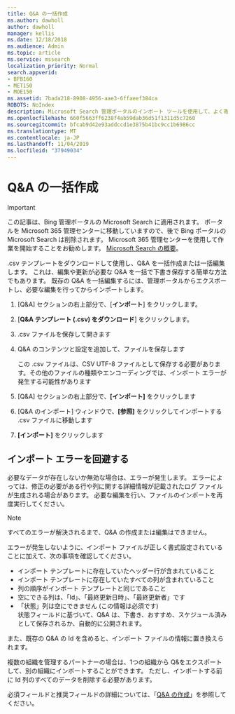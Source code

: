 ```yaml
---
title: Q&A の一括作成
ms.author: dawholl
author: dawholl
manager: kellis
ms.date: 12/18/2018
ms.audience: Admin
ms.topic: article
ms.service: mssearch
localization_priority: Normal
search.appverid:
- BFB160
- MET150
- MOE150
ms.assetid: 7bada218-8908-4956-aae3-6ffaeef384ca
ROBOTS: NoIndex
description: Microsoft Search 管理ポータルのインポート ツールを使用して、よく寄せられる質問への回答をすばやく追加します
ms.openlocfilehash: 660f5663ff6238f4ab59dab36d51f1311d5c7260
ms.sourcegitcommit: bfcab9d42e93addccd1e3875b41bc9cc1b6986cc
ms.translationtype: MT
ms.contentlocale: ja-JP
ms.lasthandoff: 11/04/2019
ms.locfileid: "37949034"
---
```

# <a name="bulk-create-qas"></a>Q&A の一括作成

> [!IMPORTANT]
> この記事は、Bing 管理ポータルの Microsoft Search に適用されます。 ポータルを Microsoft 365 管理センターに移動していますので、後で Bing ポータルの Microsoft Search は削除されます。 Microsoft 365 管理センターを使用して作業を開始することをお勧めします。 [Microsoft Search の概要](overview-microsoft-search.md)。
    
.csv テンプレートをダウンロードして使用し、Q&A を一括作成または一括編集します。 これは、編集や更新が必要な Q&A を一括で下書き保存する簡単な方法でもあります。 既存の Q&A を一括編集するには、管理ポータルからエクスポートし、必要な編集を行ってからインポートします。
  
1. [Q&A] セクションの右上部分で、[**インポート**] をクリックします。
    
2. [**Q&A テンプレート (.csv) をダウンロード**] をクリックします。
    
3. .csv ファイルを保存して開きます
    
4. Q&A のコンテンツと設定を追加して、ファイルを保存します

    この .csv ファイルは、CSV UTF-8 ファイルとして保存する必要があります。その他のファイルの種類やエンコーディングでは、インポート エラーが発生する可能性があります
    
5. [Q&A] セクションの右上部分で、**[インポート]** をクリックします
    
6. [Q&A のインポート] ウィンドウで、**[参照]** をクリックしてインポートする .csv ファイルに移動します 
    
7. **[インポート]** をクリックします

## <a name="prevent-import-errors"></a>インポート エラーを回避する      
必要なデータが存在しないか無効な場合は、エラーが発生します。 エラーによっては、修正の必要がある行や列に関する詳細情報が記載されたログ ファイルが生成される場合があります。 必要な編集を行い、ファイルのインポートを再度実行してください。

> [!NOTE]
> すべてのエラーが解決されるまで、Q&A の作成または編集はできません。 

エラーが発生しないように、インポート ファイルが正しく書式設定されていることに加えて、次の事項を確認してください。
- インポート テンプレートに存在していたヘッダー行が含まれていること
- インポート テンプレートに存在していたすべての列が含まれていること
- 列の順序がインポート テンプレートと同じであること
- 空にできる列は、「Id」、「最終更新日時」、「最終更新者」です
- 「状態」列は空にできません (この情報は必須です)  
状態フィールドに基づいて、Q&A は、下書き、おすすめ、スケジュール済みとして保存されるか、自動的に公開されます。

また、既存の Q&A の Id を含めると、インポート ファイルの情報に置き換えられます。

複数の組織を管理するパートナーの場合は、1つの組織から Q&をエクスポートして、別の組織にインポートすることができます。 ただし、インポートする前に Id 列のすべてのデータを削除する必要があります。

必須フィールドと推奨フィールドの詳細については、「[Q&A の作成](create-qas.md)」を参照してください。

  

